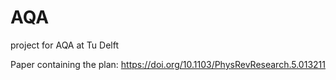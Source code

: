 # AQA
project for AQA at Tu Delft 

Paper containing the plan:
https://doi.org/10.1103/PhysRevResearch.5.013211
